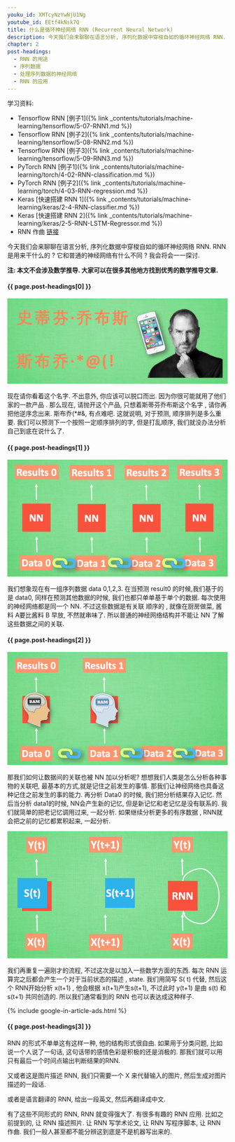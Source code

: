 ```yaml
---
youku_id: XMTcyNzYwNjU1Ng
youtube_id: EEtf4kNsk7Q
title: 什么是循环神经网络 RNN (Recurrent Neural Network)
description: 今天我们会来聊聊在语言分析, 序列化数据中穿梭自如的循环神经网络 RNN. RNN 是用来干什么的 ? 它和普通的神经网络有什么不同 ? 我会将会一一探讨.
chapter: 2
post-headings:
  - RNN 的用途
  - 序列数据
  - 处理序列数据的神经网络
  - RNN 的应用
---
```


学习资料:
  * Tensorflow RNN [例子1]({% link _contents/tutorials/machine-learning/tensorflow/5-07-RNN1.md %})
  * Tensorflow RNN [例子2]({% link _contents/tutorials/machine-learning/tensorflow/5-08-RNN2.md %})
  * Tensorflow RNN [例子3]({% link _contents/tutorials/machine-learning/tensorflow/5-09-RNN3.md %})
  * PyTorch RNN [例子1]({% link _contents/tutorials/machine-learning/torch/4-02-RNN-classification.md %})
  * PyTorch RNN [例子2]({% link _contents/tutorials/machine-learning/torch/4-03-RNN-regression.md %})
  * Keras [快速搭建 RNN 1]({% link _contents/tutorials/machine-learning/keras/2-4-RNN-classifier.md %})
  * Keras [快速搭建 RNN 2]({% link _contents/tutorials/machine-learning/keras/2-5-RNN-LSTM-Regressor.md %})
  * RNN 作曲 [链接](http://www.hexahedria.com/2015/08/03/composing-music-with-recurrent-neural-networks/)



今天我们会来聊聊在语言分析, 序列化数据中穿梭自如的循环神经网络 RNN. RNN 是用来干什么的 ? 它和普通的神经网络有什么不同 ? 我会将会一一探讨.


**注: 本文不会涉及数学推导. 大家可以在很多其他地方找到优秀的数学推导文章.**




<h4 class="tut-h4-pad" id="{{ page.post-headings[0] }}">{{ page.post-headings[0] }}</h4>

<img class="course-image" src="/static/results/ML_intro/rnn1.png" alt="{{ page.title }}{% increment image-count %}">

现在请你看着这个名字. 不出意外, 你应该可以脱口而出. 因为你很可能就用了他们家的一款产品 . 那么现在, 请抛开这个产品, 只想着斯蒂芬乔布斯这个名字 , 请你再把他逆序念出来. 斯布乔(*#&, 有点难吧. 这就说明, 对于预测, 顺序排列是多么重要. 我们可以预测下一个按照一定顺序排列的字, 但是打乱顺序, 我们就没办法分析自己到底在说什么了.



<h4 class="tut-h4-pad" id="{{ page.post-headings[1] }}">{{ page.post-headings[1] }}</h4>

<img class="course-image" src="/static/results/ML_intro/rnn2.png" alt="{{ page.title }}{% increment image-count %}">

我们想象现在有一组序列数据 data 0,1,2,3. 在当预测 result0 的时候,我们基于的是 data0, 同样在预测其他数据的时候, 我们也都只单单基于单个的数据. 每次使用的神经网络都是同一个 NN. 不过这些数据是有关联 顺序的 , 就像在厨房做菜, 酱料 A要比酱料 B 早放, 不然就串味了. 所以普通的神经网络结构并不能让 NN 了解这些数据之间的关联.



<h4 class="tut-h4-pad" id="{{ page.post-headings[2] }}">{{ page.post-headings[2] }}</h4>

<img class="course-image" src="/static/results/ML_intro/rnn3.png" alt="{{ page.title }}{% increment image-count %}">

那我们如何让数据间的关联也被 NN 加以分析呢? 想想我们人类是怎么分析各种事物的关联吧, 最基本的方式,就是记住之前发生的事情. 那我们让神经网络也具备这种记住之前发生的事的能力. 再分析 Data0 的时候, 我们把分析结果存入记忆. 然后当分析 data1的时候, NN会产生新的记忆, 但是新记忆和老记忆是没有联系的. 我们就简单的把老记忆调用过来, 一起分析. 如果继续分析更多的有序数据 , RNN就会把之前的记忆都累积起来, 一起分析.

<img class="course-image" src="/static/results/ML_intro/rnn4.png" alt="{{ page.title }}{% increment image-count %}">

我们再重复一遍刚才的流程, 不过这次是以加入一些数学方面的东西. 每次 RNN 运算完之后都会产生一个对于当前状态的描述 , state. 我们用简写 S( t) 代替, 然后这个 RNN开始分析 x(t+1) , 他会根据 x(t+1)产生s(t+1), 不过此时 y(t+1) 是由 s(t) 和 s(t+1) 共同创造的. 所以我们通常看到的 RNN 也可以表达成这种样子.


{% include google-in-article-ads.html %}


<h4 class="tut-h4-pad" id="{{ page.post-headings[3] }}">{{ page.post-headings[3] }}</h4>

RNN 的形式不单单这有这样一种, 他的结构形式很自由. 如果用于分类问题, 比如说一个人说了一句话, 这句话带的感情色彩是积极的还是消极的. 那我们就可以用只有最后一个时间点输出判断结果的RNN.

又或者这是图片描述 RNN, 我们只需要一个 X 来代替输入的图片, 然后生成对图片描述的一段话.

或者是语言翻译的 RNN, 给出一段英文, 然后再翻译成中文.

有了这些不同形式的 RNN, RNN 就变得强大了. 有很多有趣的 RNN 应用. 比如之前提到的, 让 RNN 描述照片. 让 RNN 写学术论文, 让 RNN 写程序脚本, 让 RNN 作曲. 我们一般人甚至都不能分辨这到底是不是机器写出来的.